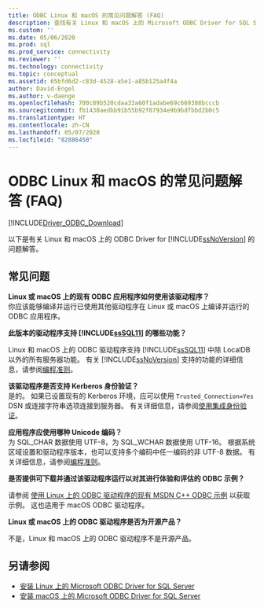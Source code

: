 ```yaml
---
title: ODBC Linux 和 macOS 的常见问题解答 (FAQ)
description: 查找有关 Linux 和 macOS 上的 Microsoft ODBC Driver for SQL Server 的常见问题的答案。
ms.custom: ''
ms.date: 05/06/2020
ms.prod: sql
ms.prod_service: connectivity
ms.reviewer: ''
ms.technology: connectivity
ms.topic: conceptual
ms.assetid: 65bfd6d2-c83d-4528-a5e1-a85b125a4f4a
author: David-Engel
ms.author: v-daenge
ms.openlocfilehash: 700c89b520cdaa33a60f1adabe69c669388bcccb
ms.sourcegitcommit: fb1430aedbb91b55b92f07934e9b9bdfbbd2b0c5
ms.translationtype: HT
ms.contentlocale: zh-CN
ms.lasthandoff: 05/07/2020
ms.locfileid: "82886450"
---
```

# <a name="frequently-asked-questions-faq-for-odbc-linux-and-macos"></a>ODBC Linux 和 macOS 的常见问题解答 (FAQ)
[!INCLUDE[Driver_ODBC_Download](../../../includes/driver_odbc_download.md)]

以下是有关 Linux 和 macOS 上的 ODBC Driver for [!INCLUDE[ssNoVersion](../../../includes/ssnoversion-md.md)] 的问题解答。
  
## <a name="frequently-asked-questions"></a>常见问题

**Linux 或 macOS 上的现有 ODBC 应用程序如何使用该驱动程序？**  
你应该能够编译并运行已使用其他驱动程序在 Linux 或 macOS 上编译并运行的 ODBC 应用程序。 
  
**此版本的驱动程序支持 [!INCLUDE[ssSQL11](../../../includes/sssql11-md.md)] 的哪些功能？**

Linux 和 macOS 上的 ODBC 驱动程序支持 [!INCLUDE[ssSQL11](../../../includes/sssql11-md.md)] 中除 LocalDB 以外的所有服务器功能。 有关 [!INCLUDE[ssNoVersion](../../../includes/ssnoversion-md.md)] 支持的功能的详细信息，请参阅[编程准则](../../../connect/odbc/linux-mac/programming-guidelines.md)。  
  
**该驱动程序是否支持 Kerberos 身份验证？**  
是的。 如果已设置现有的 Kerberos 环境，应可以使用 `Trusted_Connection=Yes` DSN 或连接字符串选项连接到服务器。 有关详细信息，请参阅[使用集成身份验证](../../../connect/odbc/linux-mac/using-integrated-authentication.md)。  
  
**应用程序应使用哪种 Unicode 编码？**  
为 SQL_CHAR 数据使用 UTF-8，为 SQL_WCHAR 数据使用 UTF-16。 根据系统区域设置和驱动程序版本，也可以支持多个编码中任一编码的非 UTF-8 数据。 有关详细信息，请参阅[编程准则](../../../connect/odbc/linux-mac/programming-guidelines.md)。

**是否提供可下载并通过该驱动程序运行以对其进行体验和评估的 ODBC 示例？**

请参阅 [使用 Linux 上的 ODBC 驱动程序的现有 MSDN C++ ODBC 示例](/archive/blogs/sqlblog/use-existing-msdn-c-odbc-samples-for-microsoft-linux-odbc-driver) 以获取示例。 这也适用于 macOS ODBC 驱动程序。

**Linux 或 macOS 上的 ODBC 驱动程序是否为开源产品？**

不是，Linux 和 macOS 上的 ODBC 驱动程序不是开源产品。  

## <a name="see-also"></a>另请参阅

- [安装 Linux 上的 Microsoft ODBC Driver for SQL Server](../../../connect/odbc/linux-mac/installing-the-microsoft-odbc-driver-for-sql-server.md)
- [安装 macOS 上的 Microsoft ODBC Driver for SQL Server](../../../connect/odbc/linux-mac/install-microsoft-odbc-driver-sql-server-macos.md)
